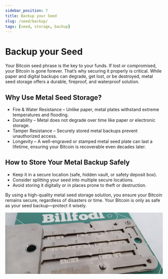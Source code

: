 ```yaml
---
sidebar_position: 7
title: Backup your Seed
slug: /seed/backup/
tags: [seed, storage, backup]
---
```


# Backup your Seed

Your Bitcoin seed phrase is the key to your funds. If lost or compromised, your Bitcoin is gone forever. That’s why securing it properly is critical. While paper and digital backups can degrade, get lost, or be destroyed, metal seed storage offers a durable, fireproof, and waterproof solution.

## Why Use Metal Seed Storage?

- Fire & Water Resistance – Unlike paper, metal plates withstand extreme temperatures and flooding.
- Durability – Metal does not degrade over time like paper or electronic storage.
- Tamper Resistance – Securely stored metal backups prevent unauthorized access.
- Longevity – A well-engraved or stamped metal seed plate can last a lifetime, ensuring your Bitcoin is recoverable even decades later.

## How to Store Your Metal Backup Safely

- Keep it in a secure location (safe, hidden vault, or safety deposit box).
- Consider splitting your seed into multiple secure locations.
- Avoid storing it digitally or in places prone to theft or destruction.

By using a high-quality metal seed storage solution, you ensure your Bitcoin remains secure, regardless of disasters or time. Your Bitcoin is only as safe as your seed backup—protect it wisely.

![](/img/seed/metalseed.jpg)